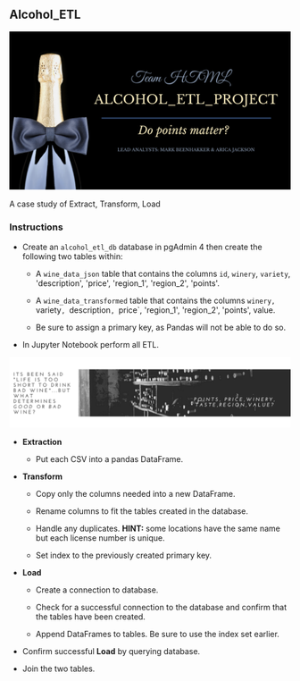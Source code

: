 ## Alcohol_ETL
<!-- ![Images/landingResize.png](Images/landingResize.png) -->


![Winegift.png](Winegift.png)

A case study of Extract, Transform, Load

### Instructions

* Create an `alcohol_etl_db` database in pgAdmin 4 then create the following two tables within:

  * A `wine_data_json` table that contains the columns `id`, `winery`, `variety`, 'description', 'price', 'region_1', 'region_2', 'points'.

  * A `wine_data_transformed` table that contains the columns `winery, `variety`, `description`, `price`, 'region_1', 'region_2', 'points', value.

  * Be sure to assign a primary key, as Pandas will not be able to do so.




* In Jupyter Notebook perform all ETL.

![goodwine.png](goodwine.png)

* **Extraction**

  * Put each CSV into a pandas DataFrame.

* **Transform**

  * Copy only the columns needed into a new DataFrame.

  * Rename columns to fit the tables created in the database.

  * Handle any duplicates. **HINT:** some locations have the same name but each license number is unique.

  * Set index to the previously created primary key.

* **Load**

  * Create a connection to database.

  * Check for a successful connection to the database and confirm that the tables have been created.

  * Append DataFrames to tables. Be sure to use the index set earlier.

* Confirm successful **Load** by querying database.

* Join the two tables.

